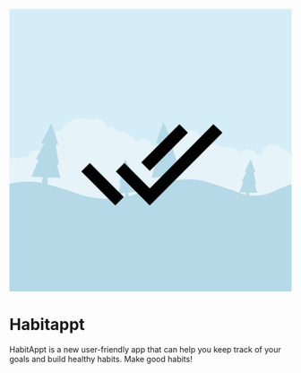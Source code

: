 ![Habitappt_icon](https://github.com/CMPUT301F21T19/Habitappt/blob/7f428f71854cf6bd518d831bef37c4b3a7238da5/docs/app_icon.png)
# Habitappt
HabitAppt is a new user-friendly app that can help you keep track of your goals and build healthy habits. Make good habits!
